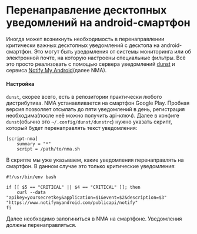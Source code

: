 Перенаправление десктопных уведомлений на android-смартфон
==========================================================

Иногда может возникнуть необходимость в перенаправлении критически важных десктопных уведомлений с десктопа на android-смартфон. Это могут быть уведомления от системы мониторинга или об электронной почте, на которую настроены специальные фильтры. Всё это просто реализовать с помощью сервера уведомлений [dunst](http://knopwob.org/dunst/index.html) и сервиса [Notify My Android](https://www.notifymyandroid.com/)(далее NMA).

#### Настройка

`dunst`, скорее всего, есть в репозитории практически любого дистрибутива. NMA устанавливается на смартфон Google Play. Пробная версия позволяет отсылать до пяти уведомлений в день, регистрация необходима(после неё можно получить api-ключ). Далее в конфиге `dunst`(обычно это `~/.config/dunst/dunstrc`) нужно указать скрипт, который будет перенаправлять текст уведомления:

    [script-nma]
        summary = "*"
        script = /path/to/nma.sh

В скрипте мы уже указываем, какие уведомления перенаправлять на смартфон. В данном случае это только критические уведомления:

    #!/usr/bin/env bash

    if [[ $5 == "CRITICAL" || $4 == "CRITICAL" ]]; then
        curl --data "apikey=yoursecretkey&application=$1&event=$2&description=$3" "https://www.notifymyandroid.com/publicapi/notify"
    fi

Далее необходимо залогиниться в NMA на смартфоне. Уведомления должны перенаправляться.

